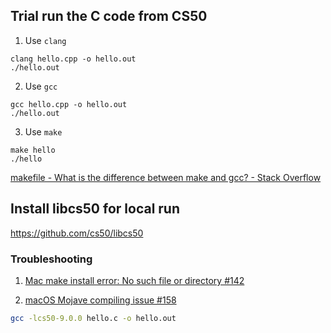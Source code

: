 ## Trial run the C code from CS50

1. Use `clang`
```shell
clang hello.cpp -o hello.out
./hello.out
```

2. Use `gcc`
```shell
gcc hello.cpp -o hello.out
./hello.out
```

3. Use `make`
```shell
make hello
./hello
```

[makefile - What is the difference between make and gcc? - Stack Overflow](https://stackoverflow.com/questions/768373/what-is-the-difference-between-make-and-gcc)

## Install libcs50 for local run

https://github.com/cs50/libcs50

### Troubleshooting

1. [Mac make install error: No such file or directory #142](https://github.com/cs50/libcs50/issues/142)

2. [macOS Mojave compiling issue #158](https://github.com/cs50/libcs50/issues/158)

```sh
gcc -lcs50-9.0.0 hello.c -o hello.out
```

